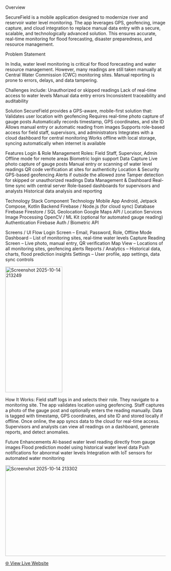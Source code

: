 Overview

SecureField is a mobile application designed to modernize river and reservoir water level monitoring. The app leverages GPS, geofencing, image capture, and cloud integration to replace manual data entry with a secure, scalable, and technologically advanced solution. This ensures accurate, real-time monitoring for flood forecasting, disaster preparedness, and resource management.

Problem Statement

In India, water level monitoring is critical for flood forecasting and water resource management. However, many readings are still taken manually at Central Water Commission (CWC) monitoring sites. Manual reporting is prone to errors, delays, and data tampering.

Challenges include:
Unauthorized or skipped readings
Lack of real-time access to water levels
Manual data entry errors
Inconsistent traceability and auditability

Solution
SecureField provides a GPS-aware, mobile-first solution that:
Validates user location with geofencing
Requires real-time photo capture of gauge posts
Automatically records timestamp, GPS coordinates, and site ID
Allows manual entry or automatic reading from images
Supports role-based access for field staff, supervisors, and administrators
Integrates with a cloud dashboard for central monitoring
Works offline with local storage, syncing automatically when internet is available

Features
Login & Role Management
Roles: Field Staff, Supervisor, Admin
Offline mode for remote areas
Biometric login support
Data Capture
Live photo capture of gauge posts
Manual entry or scanning of water level readings
QR code verification at sites for authenticity
Location & Security
GPS-based geofencing
Alerts if outside the allowed zone
Tamper detection for skipped or unauthorized readings
Data Management & Dashboard
Real-time sync with central server
Role-based dashboards for supervisors and analysts
Historical data analysis and reporting

Technology Stack
Component	Technology
Mobile App	Android, Jetpack Compose, Kotlin
Backend	Firebase / Node.js (for cloud sync)
Database	Firebase Firestore / SQL
Geolocation	Google Maps API / Location Services
Image Processing	OpenCV / ML Kit (optional for automated gauge reading)
Authentication	Firebase Auth / Biometric API


Screens / UI Flow
Login Screen – Email, Password, Role, Offline Mode
Dashboard – List of monitoring sites, real-time water levels
Capture Reading Screen – Live photo, manual entry, QR verification
Map View – Locations of all monitoring sites, geofencing alerts
Reports / Analytics – Historical data, charts, flood prediction insights
Settings – User profile, app settings, data sync controls


<img width="179" height="395" alt="Screenshot 2025-10-14 213249" src="https://github.com/user-attachments/assets/57bfc350-080d-4ee3-be78-f038331105d2" />

How It Works:
Field staff logs in and selects their role.
They navigate to a monitoring site. The app validates location using geofencing.
Staff captures a photo of the gauge post and optionally enters the reading manually.
Data is tagged with timestamp, GPS coordinates, and site ID and stored locally if offline.
Once online, the app syncs data to the cloud for real-time access.
Supervisors and analysts can view all readings on a dashboard, generate reports, and detect anomalies.

Future Enhancements
AI-based water level reading directly from gauge images
Flood prediction model using historical water level data
Push notifications for abnormal water levels
Integration with IoT sensors for automated water monitoring


<img width="586" height="285" alt="Screenshot 2025-10-14 213302" src="https://github.com/user-attachments/assets/d9ba58d9-50e8-49c8-b6b5-e36dc59f279b" />

[🌐 View Live Website](https://jal-abhilekh-i3tx.vercel.app/)


